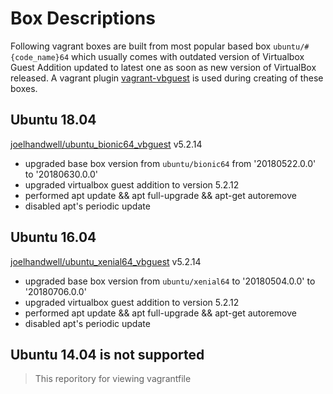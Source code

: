 # Box Descriptions
Following vagrant boxes are built from most popular based box ```ubuntu/#{code_name}64``` which usually comes with outdated version of Virtualbox Guest Addition updated to latest one as soon as new version of VirtualBox released. A vagrant plugin [vagrant-vbguest](https://github.com/dotless-de/vagrant-vbguest) is used during creating of these boxes.

## Ubuntu 18.04
[joelhandwell/ubuntu_bionic64_vbguest](https://atlas.hashicorp.com/joelhandwell/boxes/ubuntu_bionic64_vbguest/) v5.2.14
* upgraded base box version from ```ubuntu/bionic64``` from '20180522.0.0' to '20180630.0.0'
* upgraded virtualbox guest addition to version 5.2.12
* performed apt update && apt full-upgrade && apt-get autoremove
* disabled apt's periodic update

## Ubuntu 16.04
[joelhandwell/ubuntu_xenial64_vbguest](https://atlas.hashicorp.com/joelhandwell/boxes/ubuntu_xenial64_vbguest/) v5.2.14
* upgraded base box version from ```ubuntu/xenial64``` to '20180504.0.0' to '20180706.0.0'
* upgraded virtualbox guest addition to version 5.2.12
* performed apt update && apt full-upgrade && apt-get autoremove
* disabled apt's periodic update

## Ubuntu 14.04 is not supported

> This reporitory for viewing vagrantfile

